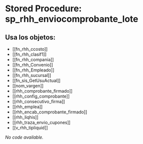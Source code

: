 # Stored Procedure: sp_rhh_enviocomprobante_lote

## Usa los objetos:
- [[fn_rhh_ccosto]]
- [[fn_rhh_clasif1]]
- [[fn_rhh_compania]]
- [[fn_rhh_Convenio]]
- [[fn_rhh_Empleado]]
- [[fn_rhh_sucursal]]
- [[fn_sis_GetUsuActual]]
- [[nom_vargen]]
- [[rhh_comprobante_firmado]]
- [[rhh_config_comprobante]]
- [[rhh_consecutivo_firma]]
- [[rhh_emplea]]
- [[rhh_encab_comprobante_firmado]]
- [[rhh_liqhis]]
- [[rhh_traza_envio_cupones]]
- [[v_rhh_tipliquid]]

*No code available.*
